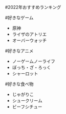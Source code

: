 #2022年おすすめランキング




#好きなゲーム
 - 原神
 - ライザのアトリエ
 - オーバーウォッチ

#好きなアニメ
 - ノーゲームノーライフ
 - ぼっち・ざ・ろっく
 - シャーロット

#好きな食べ物
 - じゃがりこ
 - シュークリーム
 - ビーフシチュー

